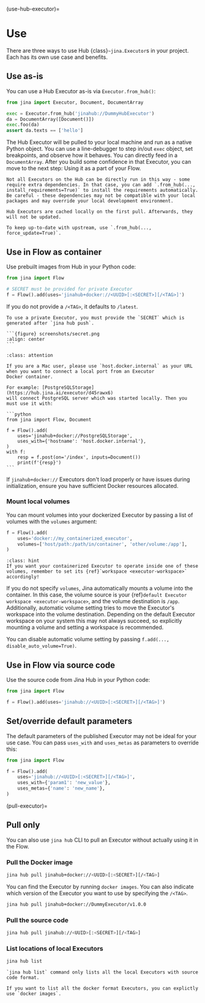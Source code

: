 (use-hub-executor)=
# Use


There are three ways to use Hub {class}`~jina.Executor`s in your project. Each has its own use case and benefits.

## Use as-is

You can use a Hub Executor as-is via `Executor.from_hub()`:

```python
from jina import Executor, Document, DocumentArray

exec = Executor.from_hub('jinahub://DummyHubExecutor')
da = DocumentArray([Document()])
exec.foo(da)
assert da.texts == ['hello']
```

The Hub Executor will be pulled to your local machine and run as a native Python object. You can use a line-debugger to step in/out `exec` object, set breakpoints, and observe how it behaves. You can directly feed in a `DocumentArray`. After you build some confidence in that Executor, you can move to the next step: Using it as a part of your Flow.

```{caution}
Not all Executors on the Hub can be directly run in this way - some require extra dependencies. In that case, you can add `.from_hub(..., install_requirements=True)` to install the requirements automatically. Be careful - these dependencies may not be compatible with your local packages and may override your local development environment.
```

```{tip}
Hub Executors are cached locally on the first pull. Afterwards, they will not be updated. 

To keep up-to-date with upstream, use `.from_hub(..., force_update=True)`.
```

## Use in Flow as container

Use prebuilt images from Hub in your Python code:

```python
from jina import Flow

# SECRET must be provided for private Executor
f = Flow().add(uses='jinahub+docker://<UUID>[:<SECRET>][/<TAG>]')
```

If you do not provide a `/<TAG>`, it defaults to `/latest`.

````{important}
To use a private Executor, you must provide the `SECRET` which is generated after `jina hub push`.

```{figure} screenshots/secret.png
:align: center
```

````

````{admonition} Attention
:class: attention

If you are a Mac user, please use `host.docker.internal` as your URL when you want to connect a local port from an Executor
Docker container.

For example: [PostgreSQLStorage](https://hub.jina.ai/executor/d45rawx6)
will connect PostgreSQL server which was started locally. Then you must use it with:

```python
from jina import Flow, Document

f = Flow().add(
    uses='jinahub+docker://PostgreSQLStorage',
    uses_with={'hostname': 'host.docker.internal'},
)
with f:
    resp = f.post(on='/index', inputs=Document())
    print(f'{resp}')
```
````


If `jinahub+docker://` Executors don't load properly or have issues during initialization, ensure you have sufficient Docker resources allocated.


### Mount local volumes

You can mount volumes into your dockerized Executor by passing a list of volumes with the `volumes` argument:

```python
f = Flow().add(
    uses='docker://my_containerized_executor',
    volumes=['host/path:/path/in/container', 'other/volume:/app'],
)
```

````{admonition} Hint
:class: hint
If you want your containerized Executor to operate inside one of these volumes, remember to set its {ref}`workspace <executor-workspace>` accordingly!
````

If you do not specify `volumes`, Jina automatically mounts a volume into the container.
In this case, the volume source is your {ref}`default Executor workspace <executor-workspace>`, and the volume destination 
is `/app`. Additionally, automatic volume setting tries to move the Executor's workspace into the volume destination.
Depending on the default Executor workspace on your system this may not always succeed, so explicitly mounting a volume and setting
a workspace is recommended.

You can disable automatic volume setting by passing `f.add(..., disable_auto_volume=True)`.

## Use in Flow via source code

Use the source code from Jina Hub in your Python code:

```python
from jina import Flow

f = Flow().add(uses='jinahub://<UUID>[:<SECRET>][/<TAG>]')
```

## Set/override default parameters

The default parameters of the published Executor may not be ideal for your use case. You can 
pass `uses_with` and `uses_metas` as parameters to override this:

```python
from jina import Flow

f = Flow().add(
    uses='jinahub://<UUID>[:<SECRET>][/<TAG>]',
    uses_with={'param1': 'new_value'},
    uses_metas={'name': 'new_name'},
)
```


(pull-executor)=
## Pull only

You can also use `jina hub` CLI to pull an Executor without actually using it in the Flow.

### Pull the Docker image

```bash
jina hub pull jinahub+docker://<UUID>[:<SECRET>][/<TAG>]
```


You can find the Executor by running `docker images`. You can also indicate which version of the Executor you want to use by specifying the `/<TAG>`.

```bash
jina hub pull jinahub+docker://DummyExecutor/v1.0.0
```

### Pull the source code

```bash
jina hub pull jinahub://<UUID>[:<SECRET>][/<TAG>]
```

### List locations of local Executors

```bash
jina hub list
```

<script id="asciicast-z81wi9gwVm7gYjfl5ocBD1RH3" src="https://asciinema.org/a/z81wi9gwVm7gYjfl5ocBD1RH3.js" async></script>

```{tip}
`jina hub list` command only lists all the local Executors with source code format. 

If you want to list all the docker format Executors, you can explictly use `docker images`. 
```